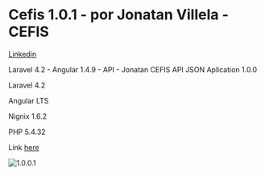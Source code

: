 # Cefis 1.0.1 - por Jonatan Villela - CEFIS
[Linkedin](https://www.linkedin.com/in/jo0natan/)

Laravel 4.2 - Angular 1.4.9 - API - Jonatan
CEFIS API JSON Aplication 1.0.0

Laravel 4.2

Angular LTS

Nignix 1.6.2

PHP 5.4.32

Link [here](https://cefis.jntville.com.br)
                                                     
![1.0.0.1](https://www.jntville.com.br/assets/front/img/gallery/1621640397.jpg)

